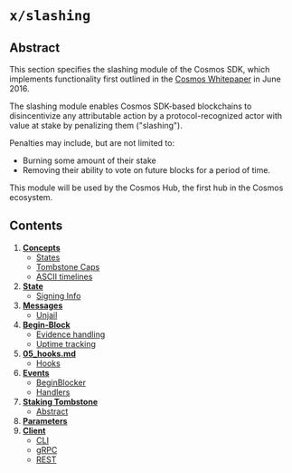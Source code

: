 <!--
order: 0
title: Slashing Overview
parent:
  title: "slashing"
-->

# `x/slashing`

## Abstract

This section specifies the slashing module of the Cosmos SDK, which implements functionality
first outlined in the [Cosmos Whitepaper](https://cosmos.network/about/whitepaper) in June 2016.

The slashing module enables Cosmos SDK-based blockchains to disincentivize any attributable action
by a protocol-recognized actor with value at stake by penalizing them ("slashing").

Penalties may include, but are not limited to:

* Burning some amount of their stake
* Removing their ability to vote on future blocks for a period of time.

This module will be used by the Cosmos Hub, the first hub in the Cosmos ecosystem.

## Contents

1. **[Concepts](01_concepts.md)**
   * [States](01_concepts.md#states)
   * [Tombstone Caps](01_concepts.md#tombstone-caps)
   * [ASCII timelines](01_concepts.md#ascii-timelines)
2. **[State](02_state.md)**
   * [Signing Info](02_state.md#signing-info)
3. **[Messages](03_messages.md)**
   * [Unjail](03_messages.md#unjail)
4. **[Begin-Block](04_begin_block.md)**
   * [Evidence handling](04_begin_block.md#evidence-handling)
   * [Uptime tracking](04_begin_block.md#uptime-tracking)
5. **[05_hooks.md](05_hooks.md)**
   * [Hooks](05_hooks.md#hooks)
6. **[Events](06_events.md)**
   * [BeginBlocker](06_events.md#beginblocker)
   * [Handlers](06_events.md#handlers)
7. **[Staking Tombstone](07_tombstone.md)**
   * [Abstract](07_tombstone.md#abstract)
8. **[Parameters](08_params.md)**
9. **[Client](09_client.md)**
    * [CLI](09_client.md#cli)
    * [gRPC](09_client.md#grpc)
    * [REST](09_client.md#rest)

